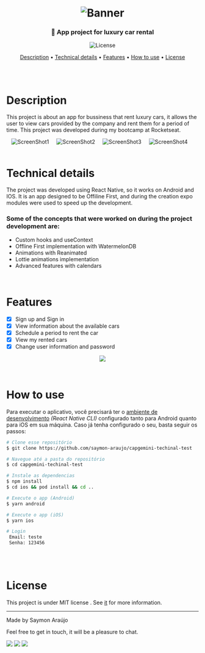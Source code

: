 <h1 align="center">
    <img alt="Banner" title="#banner" src="./mobile/rentx/src/assets/rentx-publish-assets/banner/banner.png" />
</h1>

<h3 align="center">📱 App project for luxury car rental</h3>

<p align="center">
  <img alt="License" src="https://img.shields.io/badge/license-MIT-brightgreen">
</p>

<p align="center">
 <a href="#description">Description</a> • 
 <a href="#technical-details">Technical details</a> •
 <a href="#features">Features</a> • 
 <a href="#how-to-use">How to use</a> • 
 <a href="#license">License</a>
</p>

<br>
<br>

# Description
<p>This project is about an app for bussiness that rent luxury cars, it allows the user to view cars provided by the company and rent them for a period of time. This project was developed during my bootcamp at Rocketseat.</p>


<div align="center">
 <img alt="ScreenShot1" title="#screenshot1" src="./mobile/rentx/src/assets/rentx-publish-assets/screenshots/screenshot4.png"  />&nbsp;&nbsp;&nbsp;&nbsp;
 <img alt="ScreenShot2" title="#screenshot2" src="./mobile/rentx/src/assets/rentx-publish-assets/screenshots/screenshot1.png"  />&nbsp;&nbsp;&nbsp;&nbsp;
 <img alt="ScreenShot3" title="#screenshot3" src="./mobile/rentx/src/assets/rentx-publish-assets/screenshots/screenshot2.png"  />&nbsp;&nbsp;&nbsp;&nbsp;
 <img alt="ScreenShot4" title="#screenshot4" src="./mobile/rentx/src/assets/rentx-publish-assets/screenshots/screenshot3.png"  />&nbsp;&nbsp;&nbsp;&nbsp;
</div>


<br>

# Technical details
<p>The project was developed using React Native, so it works on Android and IOS. It is an app designed to be Offiline First, and during the creation expo modules were used to speed up the development.</p>

### Some of the concepts that were worked on during the project development are:

- Custom hooks and useContext
- Offline First implementation with WatermelonDB
- Animations with Reanimated
- Lottie animations implementation
- Advanced features with calendars

<br>

# Features

- [x] Sign up and Sign in
- [x] View information about the available cars
- [x] Schedule a period to rent the car
- [x] View my rented cars
- [x] Change user information and password

<p align="center">
  <img src="./mobile/rentx/src/assets/rentx-publish-assets/preview/preview-rentx.gif">
</p>

<br>


# How to use

Para executar o aplicativo, você precisará ter o [ambiente de desenvolvimento](https://reactnative.dev/docs/environment-setup) _(React Native CLI)_ configurado tanto para Android quanto para iOS em sua máquina. Caso já tenha configurado o seu, basta seguir os passos:

```bash
# Clone esse repositório
$ git clone https://github.com/saymon-araujo/capgemini-techinal-test

# Navegue até a pasta do repositório
$ cd capgemini-techinal-test

# Instale as dependencias
$ npm install
$ cd ios && pod install && cd ..

# Execute o app (Android)
$ yarn android

# Execute o app (iOS)
$ yarn ios

# Login
 Email: teste
 Senha: 123456
```

<br>
<br>

# License

This project is under MIT license . See [it](https://github.com/saymon-araujo/capgemini-techinal-test/blob/main/LICENSE) for more information.

---

Made by Saymon Araújo
<div>
 <p> Feel free to get in touch, it will be a pleasure to chat.</p>
  <a href="https://www.linkedin.com/in/saymon-araujo/" target="_blank"><img src="https://img.shields.io/badge/LinkedIn-0077B5?style=for-the-badge&logo=linkedin&logoColor=white" target="_blank"></a>
  <a href="mailto:saymonbrandon@gmail.com?subject=Hello%20Saymon,%20From%20Github"><img src="https://img.shields.io/badge/gmail-%23D14836.svg?&style=for-the-badge&logo=gmail&logoColor=white" /></a>
  <a href="https://t.me/saymon_araujo_dev"><img src="https://img.shields.io/badge/Telegram-2CA5E0?style=for-the-badge&logo=telegram&logoColor=white" /></a>&nbsp;&nbsp;&nbsp;&nbsp;
</div>

